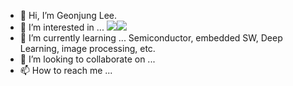 - 👋 Hi, I’m Geonjung Lee.
- 👀 I’m interested in ... <img src="https://img.shields.io/badge/Python-3776AB?style=for-the-badge&logo=Python&logoColor=white"><img src="https://img.shields.io/badge/C++-00599C?style=for-the-badge&logo=C++&logoColor=white">
- 🌱 I’m currently learning ... Semiconductor, embedded SW, Deep Learning, image processing, etc.
- 💞️ I’m looking to collaborate on ...
- 📫 How to reach me ...

<!---
gunjung2147/gunjung2147 is a ✨ special ✨ repository because its `README.md` (this file) appears on your GitHub profile.
You can click the Preview link to take a look at your changes.
--->
